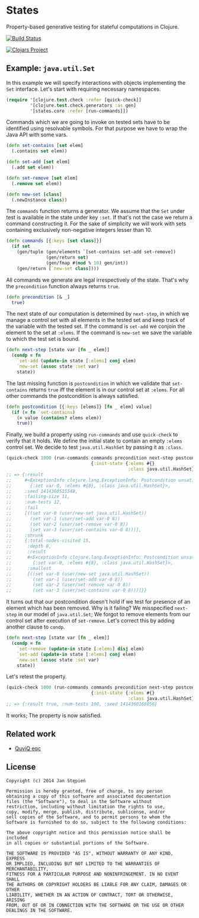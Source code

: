 # States

Property-based generative testing for stateful computations in Clojure.

[![Build Status](https://travis-ci.org/jstepien/states.svg)](https://travis-ci.org/jstepien/states)

[![Clojars Project](http://clojars.org/states/latest-version.svg)](http://clojars.org/states)

## Example: `java.util.Set`

In this example we will specify interactions with objects implementing the `Set`
interface.
Let's start with requiring necessary namespaces.

```clojure
(require '[clojure.test.check :refer [quick-check]]
         '[clojure.test.check.generators :as gen]
         '[states.core :refer [run-commands]])
```

Commands which we are going to invoke on tested sets have to be identified using
resolvable symbols.
For that purpose we have to wrap the Java API with some vars.

```clojure
(defn set-contains [set elem]
  (.contains set elem))

(defn set-add [set elem]
  (.add set elem))

(defn set-remove [set elem]
  (.remove set elem))

(defn new-set [class]
  (.newInstance class))
```

The `commands` function returns a generator.
We assume that the `Set` under test is available in the state under key `:set`.
If that's not the case we return a command constructing it.
For the sake of simplicity we will work with sets containing exclusively
non-negative integers lesser than 10.

```clojure
(defn commands [{:keys [set class]}]
  (if set
    (gen/tuple (gen/elements `[set-contains set-add set-remove])
               (gen/return set)
               (gen/fmap #(mod % 10) gen/int))
    (gen/return [`new-set class])))
```

All commands we generate are legal irrespectively of the state.
That's why the `precondition` function always returns `true`.

```clojure
(defn precondition [& _]
  true)
```

The next state of our computation is determined by `next-step`, in which we
manage a control set with all elements in the tested set and keep track of the
variable with the tested set.
If the command is `set-add` we conjoin the element to the set at `:elems`.
If the command is `new-set` we save the variable to which the test set is bound.

```clojure
(defn next-step [state var [fn _ elem]]
  (condp = fn
    `set-add (update-in state [:elems] conj elem)
    `new-set (assoc state :set var)
    state))
```

The last missing function is `postcondition` in which we validate that
`set-contains` returns `true` iff the element is in our control set at `:elems`.
For all other commands the postcondition is always satisfied.

```clojure
(defn postcondition [{:keys [elems]} [fn _ elem] value]
  (if (= fn `set-contains)
    (= value (contains? elems elem))
    true))
```

Finally, we build a property using `run-commands` and use `quick-check` to
verify that it holds.
We define the initial state to contain an empty `:elems` control set.
We decide to test `java.util.HashSet` by passing it as `:class`.

```clojure
(quick-check 1000 (run-commands commands precondition next-step postcondition
                                {:init-state {:elems #{}
                                              :class java.util.HashSet}})))
;; => {:result
;;     #<ExceptionInfo clojure.lang.ExceptionInfo: Postcondition unsatisfied
;;       {:set var-0, :elems #{8}, :class java.util.HashSet}>,
;;     :seed 1414360515548,
;;     :failing-size 11,
;;     :num-tests 12,
;;     :fail
;;     [((set var-0 (user/new-set java.util.HashSet))
;;       (set var-1 (user/set-add var-0 8))
;;       (set var-2 (user/set-remove var-0 8))
;;       (set var-3 (user/set-contains var-0 8)))],
;;     :shrunk
;;     {:total-nodes-visited 15,
;;      :depth 0,
;;      :result
;;      #<ExceptionInfo clojure.lang.ExceptionInfo: Postcondition unsatisfied
;;        {:set var-0, :elems #{8}, :class java.util.HashSet}>,
;;      :smallest
;;      [((set var-0 (user/new-set java.util.HashSet))
;;        (set var-1 (user/set-add var-0 8))
;;        (set var-2 (user/set-remove var-0 8))
;;        (set var-3 (user/set-contains var-0 8)))]}}
```

It turns out that our postcondition doesn't hold if we test for presence of an
element which has been removed.
Why is it failing?
We misspecified `next-step` in our model of `java.util.Set`;
We forgot to remove elements from our control set after execution of
`set-remove`.
Let's correct this by adding another clause to `condp`.

```clojure
(defn next-step [state var [fn _ elem]]
  (condp = fn
    `set-remove (update-in state [:elems] disj elem)
    `set-add (update-in state [:elems] conj elem)
    `new-set (assoc state :set var)
    state))
```

Let's retest the property.

```clojure
(quick-check 1000 (run-commands commands precondition next-step postcondition
                                {:init-state {:elems #{}
                                              :class java.util.HashSet}})))
;; => {:result true, :num-tests 100, :seed 1414360168056}
```

It works; The property is now satisfied.

## Related work

  - [QuviQ eqc](http://www.quviq.com/)

## License

    Copyright (c) 2014 Jan Stępień

    Permission is hereby granted, free of charge, to any person
    obtaining a copy of this software and associated documentation
    files (the "Software"), to deal in the Software without
    restriction, including without limitation the rights to use,
    copy, modify, merge, publish, distribute, sublicense, and/or
    sell copies of the Software, and to permit persons to whom the
    Software is furnished to do so, subject to the following conditions:

    The above copyright notice and this permission notice shall be included
    in all copies or substantial portions of the Software.

    THE SOFTWARE IS PROVIDED "AS IS", WITHOUT WARRANTY OF ANY KIND, EXPRESS
    OR IMPLIED, INCLUDING BUT NOT LIMITED TO THE WARRANTIES OF MERCHANTABILITY,
    FITNESS FOR A PARTICULAR PURPOSE AND NONINFRINGEMENT. IN NO EVENT SHALL
    THE AUTHORS OR COPYRIGHT HOLDERS BE LIABLE FOR ANY CLAIM, DAMAGES OR OTHER
    LIABILITY, WHETHER IN AN ACTION OF CONTRACT, TORT OR OTHERWISE, ARISING
    FROM, OUT OF OR IN CONNECTION WITH THE SOFTWARE OR THE USE OR OTHER
    DEALINGS IN THE SOFTWARE.
